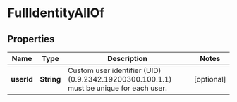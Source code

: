 

# FullIdentityAllOf

## Properties

Name | Type | Description | Notes
------------ | ------------- | ------------- | -------------
**userId** | **String** | Custom user identifier (UID) (0.9.2342.19200300.100.1.1) must be unique for each user. |  [optional]



